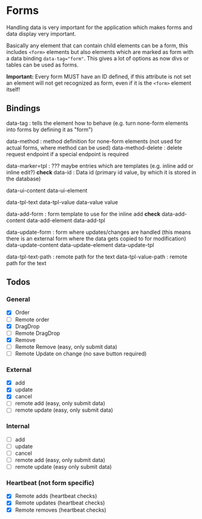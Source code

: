 # Forms

Handling data is very important for the application which makes forms and data display very important.

Basically any element that can contain child elements can be a form, this includes `<form>` elements but also elements which are marked as form with a data binding `data-tag="form"`. This gives a lot of options as now divs or tables can be used as forms.

**Important:** Every form MUST have an ID defined, if this attribute is not set an element will not get recognized as form, even if it is the `<form>` element itself!

## Bindings

data-tag : tells the element how to behave (e.g. turn none-form elements into forms by defining it as "form")

data-method : method definition for none-form elements (not used for actual forms, where method can be used)
data-method-delete : delete request endpoint if a special endpoint is required

data-marker=tpl : ??? maybe entries which are templates (e.g. inline add or inline edit?) **check**
data-id : Data id (primary id value, by which it is stored in the database)

data-ui-content
data-ui-element

data-tpl-text
data-tpl-value
data-value
value

data-add-form : form template to use for the inline add **check**
data-add-content
data-add-element
data-add-tpl

data-update-form : form where updates/changes are handled (this means there is an external form where the data gets copied to for modification)
data-update-content
data-update-element
data-update-tpl

data-tpl-text-path : remote path for the text
data-tpl-value-path : remote path for the text


## Todos

### General
- [x] Order
- [ ] Remote order
- [x] DragDrop
- [ ] Remote DragDrop
- [x] Remove
- [ ] Remote Remove (easy, only submit data)
- [ ] Remote Update on change (no save button required)

### External
- [x] add
- [x] update
- [x] cancel
- [ ] remote add (easy, only submit data)
- [ ] remote update (easy, only submit data)

### Internal
- [ ] add
- [ ] update
- [ ] cancel
- [ ] remote add (easy, only submit data)
- [ ] remote update (easy only submit data)

### Heartbeat (not form specific)
- [x] Remote adds (heartbeat checks)
- [x] Remote updates (heartbeat checks)
- [x] Remote removes (heartbeat checks)
